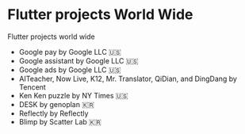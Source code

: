 # Flutter projects World Wide
Flutter projects world wide


- Google pay by Google LLC 🇺🇸
- Google assistant by Google LLC 🇺🇸
- Google ads by Google LLC 🇺🇸
- AITeacher, Now Live, K12, Mr. Translator, QiDian, and DingDang by Tencent
- Ken Ken puzzle by NY Times 🇺🇸
- DESK by genoplan 🇰🇷
- Reflectly by Reflectly
- Blimp by Scatter Lab 🇰🇷
